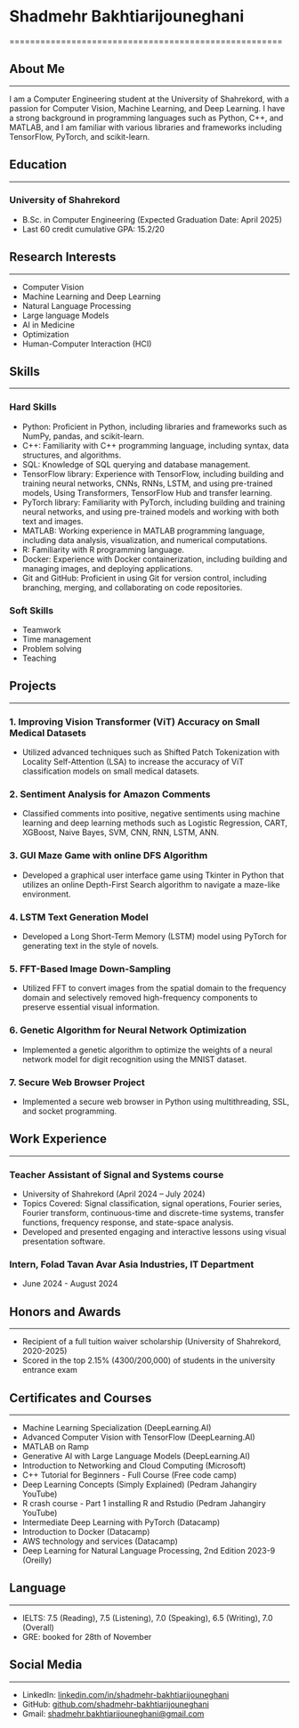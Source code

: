 # Shadmehr Bakhtiarijouneghani
=====================================================

## About Me
----------------

I am a Computer Engineering student at the University of Shahrekord, with a passion for Computer Vision, Machine Learning, and Deep Learning. I have a strong background in programming languages such as Python, C++, and MATLAB, and I am familiar with various libraries and frameworks including TensorFlow, PyTorch, and scikit-learn.

## Education
------------

### University of Shahrekord

* B.Sc. in Computer Engineering (Expected Graduation Date: April 2025)
* Last 60 credit cumulative GPA: 15.2/20

## Research Interests
----------------------

* Computer Vision
* Machine Learning and Deep Learning
* Natural Language Processing
* Large language Models
* AI in Medicine
* Optimization
* Human-Computer Interaction (HCI)

## Skills
----------

### Hard Skills

* Python: Proficient in Python, including libraries and frameworks such as NumPy, pandas, and scikit-learn.
* C++: Familiarity with C++ programming language, including syntax, data structures, and algorithms.
* SQL: Knowledge of SQL querying and database management.
* TensorFlow library: Experience with TensorFlow, including building and training neural networks, CNNs, RNNs, LSTM, and using pre-trained models, Using Transformers, TensorFlow Hub and transfer learning.
* PyTorch library: Familiarity with PyTorch, including building and training neural networks, and using pre-trained models and working with both text and images.
* MATLAB: Working experience in MATLAB programming language, including data analysis, visualization, and numerical computations.
* R: Familiarity with R programming language.
* Docker: Experience with Docker containerization, including building and managing images, and deploying applications.
* Git and GitHub: Proficient in using Git for version control, including branching, merging, and collaborating on code repositories.

### Soft Skills

* Teamwork
* Time management
* Problem solving
* Teaching

## Projects
------------

### 1. Improving Vision Transformer (ViT) Accuracy on Small Medical Datasets

* Utilized advanced techniques such as Shifted Patch Tokenization with Locality Self-Attention (LSA) to increase the accuracy of ViT classification models on small medical datasets.

### 2. Sentiment Analysis for Amazon Comments

* Classified comments into positive, negative sentiments using machine learning and deep learning methods such as Logistic Regression, CART, XGBoost, Naive Bayes, SVM, CNN, RNN, LSTM, ANN.

### 3. GUI Maze Game with online DFS Algorithm

* Developed a graphical user interface game using Tkinter in Python that utilizes an online Depth-First Search algorithm to navigate a maze-like environment.

### 4. LSTM Text Generation Model

* Developed a Long Short-Term Memory (LSTM) model using PyTorch for generating text in the style of novels.

### 5. FFT-Based Image Down-Sampling

* Utilized FFT to convert images from the spatial domain to the frequency domain and selectively removed high-frequency components to preserve essential visual information.

### 6. Genetic Algorithm for Neural Network Optimization

* Implemented a genetic algorithm to optimize the weights of a neural network model for digit recognition using the MNIST dataset.

### 7. Secure Web Browser Project

* Implemented a secure web browser in Python using multithreading, SSL, and socket programming.

## Work Experience
------------------

### Teacher Assistant of Signal and Systems course

* University of Shahrekord (April 2024 – July 2024)
* Topics Covered: Signal classification, signal operations, Fourier series, Fourier transform, continuous-time and discrete-time systems, transfer functions, frequency response, and state-space analysis.
* Developed and presented engaging and interactive lessons using visual presentation software.

### Intern, Folad Tavan Avar Asia Industries, IT Department

* June 2024 - August 2024

## Honors and Awards
--------------------

* Recipient of a full tuition waiver scholarship (University of Shahrekord, 2020-2025)
* Scored in the top 2.15% (4300/200,000) of students in the university entrance exam

## Certificates and Courses
---------------------------

* Machine Learning Specialization (DeepLearning.AI)
* Advanced Computer Vision with TensorFlow (DeepLearning.AI)
* MATLAB on Ramp
* Generative AI with Large Language Models (DeepLearning.AI)
* Introduction to Networking and Cloud Computing (Microsoft)
* C++ Tutorial for Beginners - Full Course (Free code camp)
* Deep Learning Concepts (Simply Explained) (Pedram Jahangiry YouTube)
* R crash course - Part 1 installing R and Rstudio (Pedram Jahangiry YouTube)
* Intermediate Deep Learning with PyTorch (Datacamp)
* Introduction to Docker (Datacamp)
* AWS technology and services (Datacamp)
* Deep Learning for Natural Language Processing, 2nd Edition 2023-9 (Oreilly)

## Language
------------

* IELTS: 7.5 (Reading), 7.5 (Listening), 7.0 (Speaking), 6.5 (Writing), 7.0 (Overall)
* GRE: booked for 28th of November

## Social Media
----------------

* LinkedIn: [linkedin.com/in/shadmehr-bakhtiarijouneghani](https://www.linkedin.com/in/shadmehr-bakhtiarijouneghani)
* GitHub: [github.com/shadmehr-bakhtiarijouneghani](https://github.com/shadmehr-bakhtiarijouneghani)
* Gmail: [shadmehr.bakhtiarijouneghani@gmail.com](mailto:shadmehr.bakhtiarijouneghani@gmail.com)
